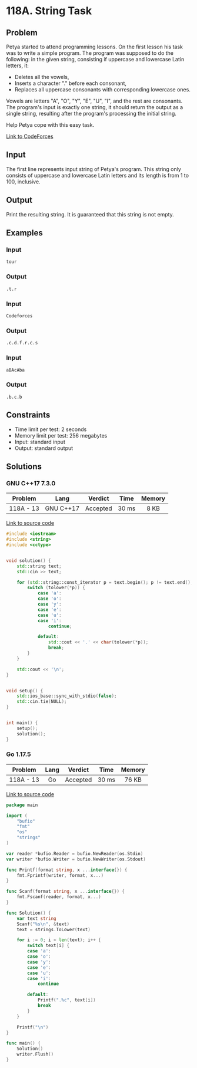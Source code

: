 # 118A. String Task

## Problem

Petya started to attend programming lessons. On the first lesson his task was to write a simple program. The program was supposed to do the following: in the given string, consisting if uppercase and lowercase Latin letters, it:

  - Deletes all the vowels,
  - Inserts a character "." before each consonant,
  - Replaces all uppercase consonants with corresponding lowercase ones.

Vowels are letters "A", "O", "Y", "E", "U", "I", and the rest are consonants. The program's input is exactly one string, it should return the output as a single string, resulting after the program's processing the initial string.

Help Petya cope with this easy task.

[Link to CodeForces](https://codeforces.com/problemset/problem/4/A)

## Input

The first line represents input string of Petya's program. This string only consists of uppercase and lowercase Latin letters and its length is from 1 to 100,
inclusive.

## Output

Print the resulting string. It is guaranteed that this string is not empty.

## Examples

### Input

```
tour
```

### Output

```
.t.r
```

### Input

```
Codeforces
```

### Output

```
.c.d.f.r.c.s
```

### Input

```
aBAcAba
```

### Output

```
.b.c.b
```

## Constraints

  - Time limit per test: 2 seconds
  - Memory limit per test: 256 megabytes
  - Input: standard input
  - Output: standard output

## Solutions

### GNU C++17 7.3.0

|  Problem  |    Lang   |  Verdict |  Time | Memory |
|:---------:|:---------:|:--------:|:-----:|:------:|
| 118A - 13 | GNU C++17 | Accepted | 30 ms |  8 KB  |

[Link to source code](solution.cpp)

```c++
#include <iostream>
#include <string>
#include <cctype>


void solution() {
    std::string text;
    std::cin >> text;

    for (std::string::const_iterator p = text.begin(); p != text.end(); ++p) {
        switch (tolower(*p)) {
            case 'a':
            case 'o':
            case 'y':
            case 'e':
            case 'u':
            case 'i':
                continue;

            default:
                std::cout << '.' << char(tolower(*p));
                break;
        }
    }

    std::cout << '\n';
}


void setup() {
    std::ios_base::sync_with_stdio(false);
    std::cin.tie(NULL);
}


int main() {
    setup();
    solution();
}
```

### Go 1.17.5

|  Problem  |    Lang   |  Verdict |  Time | Memory |
|:---------:|:---------:|:--------:|:-----:|:------:|
| 118A - 13 |    Go     | Accepted | 30 ms | 76 KB  |

[Link to source code](solution.go)

```go
package main

import (
	"bufio"
	"fmt"
	"os"
	"strings"
)

var reader *bufio.Reader = bufio.NewReader(os.Stdin)
var writer *bufio.Writer = bufio.NewWriter(os.Stdout)

func Printf(format string, x ...interface{}) {
	fmt.Fprintf(writer, format, x...)
}

func Scanf(format string, x ...interface{}) {
	fmt.Fscanf(reader, format, x...)
}

func Solution() {
	var text string
	Scanf("%s\n", &text)
	text = strings.ToLower(text)

	for i := 0; i < len(text); i++ {
		switch text[i] {
		case 'a':
		case 'o':
		case 'y':
		case 'e':
		case 'u':
		case 'i':
			continue

		default:
			Printf(".%c", text[i])
			break
		}
	}

	Printf("\n")
}

func main() {
	Solution()
	writer.Flush()
}
```
